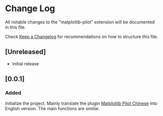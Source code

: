 # Change Log

All notable changes to the "matplotlib-pilot" extension will be documented in this file.

Check [Keep a Changelog](http://keepachangelog.com/) for recommendations on how to structure this file.

## [Unreleased]

- Initial release

## [0.0.1]

### Added
Initialize the project. Mainly translate the plugin [Matplotlib Pilot Chinese](https://marketplace.visualstudio.com/items?itemName=litchi.plt-snippet) into English version. The main functions are similar.